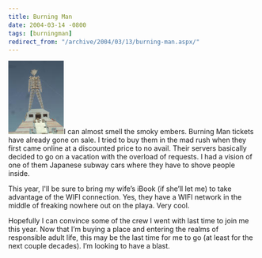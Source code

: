 ```yaml
---
title: Burning Man
date: 2004-03-14 -0800
tags: [burningman]
redirect_from: "/archive/2004/03/13/burning-man.aspx/"
---
```


![](/images/burningman.jpg)I can almost smell the smoky embers. Burning
Man tickets have already gone on sale. I tried to buy them in the mad
rush when they first came online at a discounted price to no avail.
Their servers basically decided to go on a vacation with the overload of
requests. I had a vision of one of them Japanese subway cars where they
have to shove people inside.

This year, I'll be sure to bring my wife’s iBook (if she’ll let me) to
take advantage of the WIFI connection. Yes, they have a WIFI network in
the middle of freaking nowhere out on the playa. Very cool.

Hopefully I can convince some of the crew I went with last time to join
me this year. Now that I’m buying a place and entering the realms of
responsible adult life, this may be the last time for me to go (at least
for the next couple decades). I’m looking to have a blast.

